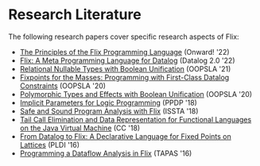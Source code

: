 # Research Literature

The following research papers cover specific research aspects of Flix:

- [The Principles of the Flix Programming Language](https://dl.acm.org/doi/10.1145/3563835.3567661) (Onward! '22)
- [Flix: A Meta Programming Language for Datalog](https://ceur-ws.org/Vol-3203/short8.pdf) (Datalog 2.0 '22)
- [Relational Nullable Types with Boolean Unification](https://dl.acm.org/doi/abs/10.1145/3485487) (OOPSLA '21)
- [Fixpoints for the Masses: Programming with First-Class Datalog Constraints](https://dl.acm.org/doi/10.1145/3428193) (OOPSLA '20)
- [Polymorphic Types and Effects with Boolean Unification](https://dl.acm.org/doi/10.1145/3428222) (OOPSLA '20)
- [Implicit Parameters for Logic Programming](https://dl.acm.org/doi/abs/10.1145/3236950.3236953) (PPDP '18)
- [Safe and Sound Program Analysis with Flix](https://dl.acm.org/doi/10.1145/3213846.3213847) (ISSTA '18)
- [Tail Call Elimination and Data Representation for Functional Languages on the Java Virtual Machine](https://dl.acm.org/doi/abs/10.1145/3178372.3179499) (CC '18)
- [From Datalog to Flix: A Declarative Language for Fixed Points on Lattices](https://dl.acm.org/doi/10.1145/2980983.2908096) (PLDI '16)
- [Programming a Dataflow Analysis in Flix](https://staticanalysis.org/tapas2016/abstracts/TAPAS_2016_MadsenEtAl.pdf) (TAPAS '16)
